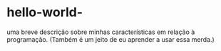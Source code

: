 # hello-world-
uma breve descrição sobre minhas características em relação à programação. (Também é um jeito de eu aprender a usar essa merda.)
